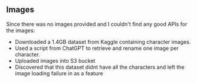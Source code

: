 ## Images
Since there was no images provided and I couldn't find any good APIs for the images:
- Downloaded a 1.4GB dataset from Kaggle containing character images.
- Used a script from ChatGPT to retrieve and rename one image per character.
- Uploaded images into S3 bucket
- Discovered that this dataset didnt have all the characters and left the image loading failure in as a feature